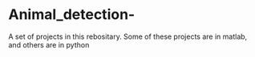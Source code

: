 # Animal_detection-
A set of projects in this rebositary. Some of these projects are in matlab, and others are in python 
